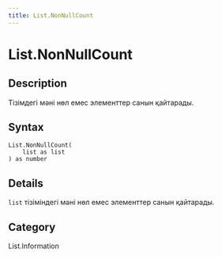 ```yaml
---
title: List.NonNullCount
---
```


# List.NonNullCount


## Description

Тізімдегі мәні нөл емес элементтер санын қайтарады.


## Syntax

```powerquery
List.NonNullCount(
    list as list
) as number
```


## Details

<code>list</code> тізіміндегі мәні нөл емес элементтер санын қайтарады.



## Category
List.Information
